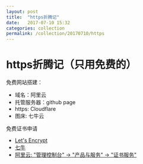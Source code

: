 ```yaml
---
layout: post
title:  "https折腾记"
date:   2017-07-10 15:32
categories: collection
permalink: /collection/20170710/https
---
```


# https折腾记（只用免费的）

免费网站搭建：

-   域名：阿里云
-   托管服务器：github page
-   https\: Cloudflare
-   图床: 七牛云

免费证书申请

-   [Let's Encrypt](https://letsencrypt.org/)
-   [七牛](https://portal.qiniu.com/certificate/ssl)
-   [阿里云: "管理控制台" -> "产品与服务" -> "证书服务"](https://www.aliyun.com/)

